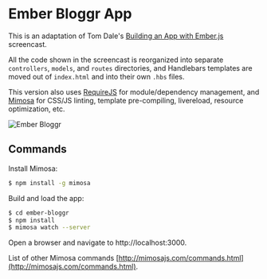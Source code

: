 # Ember Bloggr App

This is an adaptation of Tom Dale's [Building an App with Ember.js](https://www.youtube.com/watch?feature=player_detailpage&v=Ga99hMi7wfY) screencast.

All the code shown in the screencast is reorganized into separate `controllers`, `models`, and `routes` directories, and Handlebars templates are moved out of `index.html` and into their own `.hbs` files.

This version also uses [RequireJS](requirejs.org) for module/dependency management, and [Mimosa](http://mimosajs.com) for CSS/JS linting, template pre-compiling, livereload, resource optimization, etc.

![Ember Bloggr](http://brzpegasus.github.io/ember-bloggr/img/ember-bloggr.png)

## Commands

Install Mimosa:

```bash
$ npm install -g mimosa
```

Build and load the app:

```bash
$ cd ember-bloggr
$ npm install
$ mimosa watch --server
```

Open a browser and navigate to http://localhost:3000.

List of other Mimosa commands [http://mimosajs.com/commands.html](http://mimosajs.com/commands.html).
